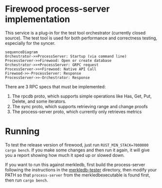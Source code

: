 # Firewood process-server implementation

This service is a plug-in for the test tool orchestrator (currently closed source).
The test tool is used for both performance and correctness testing, especially for the syncer.

```mermaid
sequenceDiagram
Orchestrator->>ProcessServer: Startup (via command line)
ProcessServer->>Firewood: Open or create database
Orchestrator->>+ProcessServer: GRPC request
ProcessServer->>+Firewood: Native API Call
Firewood->>-ProcessServer: Response
ProcessServer->>-Orchestrator: Response
```

There are 3 RPC specs that must be implemented:

1. The rpcdb proto, which supports simple operations like Has, Get, Put, Delete, and some iterators.
2. The sync proto, which supports retrieving range and change proofs
3. The process-server proto, which currently only retrieves metrics

# Running

To test the release version of firewood, just run `RUST_MIN_STACK=7000000 cargo bench`. If you make some changes and then
run it again, it will give you a report showing how much it sped up or slowed down.

If you want to run this against merkledb, first build the process-server following the instructions in
the [merkledb-tester](https://github.com/ava-labs/merkledb-tester) directory, then modify your PATH so
that `process-server` from the merkledbexecutable is found first, then run `cargo bench`.
